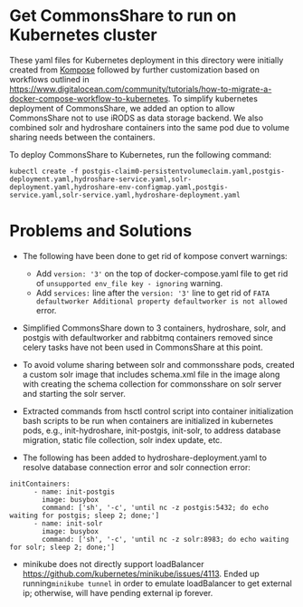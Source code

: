 # Get CommonsShare to run on Kubernetes cluster

These yaml files for Kubernetes deployment in this directory were initially created from [Kompose](http://kompose.io/) followed by further customization based on workflows outlined in <https://www.digitalocean.com/community/tutorials/how-to-migrate-a-docker-compose-workflow-to-kubernetes>. To simplify kubernetes deployment of CommonsShare, we added an option to allow CommonsShare not to use iRODS as data storage backend. We also combined solr and hydroshare containers into the same pod due to volume sharing needs between the containers.

To deploy CommonsShare to Kubernetes, run the following command:
```
kubectl create -f postgis-claim0-persistentvolumeclaim.yaml,postgis-deployment.yaml,hydroshare-service.yaml,solr-deployment.yaml,hydroshare-env-configmap.yaml,postgis-service.yaml,solr-service.yaml,hydroshare-deployment.yaml
```

# Problems and Solutions

* The following have been done to get rid of kompose convert warnings:

  * Add ```version: '3'``` on the top of docker-compose.yaml file to get rid of ```unsupported env_file key - ignoring``` warning.  
  * Add ```services:``` line after the ```version: '3'``` line to get rid of ```FATA defaultworker Additional property defaultworker is not allowed``` error.

* Simplified CommonsShare down to 3 containers, hydroshare, solr, and postgis with defaultworker and rabbitmq containers removed since celery tasks have not been used in CommonsShare at this point.

* To avoid volume sharing between solr and commonsshare pods, created a custom solr image that includes schema.xml file in the image along with creating the schema collection for commonsshare on solr server and starting the solr server. 

* Extracted commands from hsctl control script into container initialization bash scripts to be run when containers are initialized in kubernetes pods, e.g., init-hydroshare, init-postgis, init-solr, to address database migration, static file collection, solr index update, etc.

* The following has been added to hydroshare-deployment.yaml to resolve database connection error and solr connection error:
```
initContainers:
      - name: init-postgis
        image: busybox
        command: ['sh', '-c', 'until nc -z postgis:5432; do echo waiting for postgis; sleep 2; done;']
      - name: init-solr
        image: busybox
        command: ['sh', '-c', 'until nc -z solr:8983; do echo waiting for solr; sleep 2; done;']  
```

* minikube does not directly support loadBalancer <https://github.com/kubernetes/minikube/issues/4113>. Ended up running```minikube tunnel``` in order to emulate loadBalancer to get external ip; otherwise, will have pending external ip forever.
